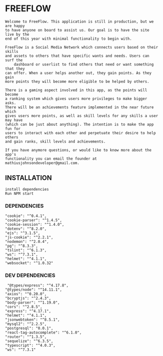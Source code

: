 # FREEFLOW

	Welcome to FreeFlow. This application is still in production, but we are happy  
	to have anyone on board to assist us. Our goal is to have the site live by the  
	end of this year with minimal functionality to begin with.

	FreeFlow is a Social Media Network which connects users based on their skills  
	and assets to others that have specific wants and needs. Users can surf the  
        dashboard or userlist to find others that need or want something that they  
	can offer. When a user helps another out, they gain points. As they gain  
	more points they will become more eligible to be helped by others.

	There is a gaming aspect involved in this app, as the points will become  
	a ranking system which gives users more privileges to make bigger asks.  
	There will be an achievements feature implemented in the near future which  
	gives users more points, as well as skill levels for any skills a user may have  
	(which can be just about anything). The intention is to make the app fun for  
	users to interact with each other and perpetuate their desire to help others  
	and gain ranks, skill levels and achievements.

	If you have anymore questions, or would like to know more about the app's  
	functionality you can email the founder at mathiusjohnsondeveloper@gmail.com.

## INSTALLATION

	install dependencies
	Run NPM start

### DEPENDENCIES

    "cookie": "^0.4.1",
    "cookie-parser": "^1.4.5",
    "cookie-session": "^1.4.0",
    "dotenv": "^8.2.0",
    "ejs": "^3.1.5",
    "js-cookie": "^2.2.1",
    "nodemon": "^2.0.4",
    "pg": "^8.3.3",
    "tslint": "^6.1.3",
    "ws": "^7.3.1",
    "helmet": "^4.1.1",
    "websocket": "^1.0.32"
    
 ### DEV DEPENDENCIES
     "@types/express": "^4.17.8",
    "@types/node": "^14.11.1",
    "axios": "^0.20.0",
    "bcryptjs": "^2.4.3",
    "body-parser": "^1.19.0",
    "cors": "^2.8.5",
    "express": "^4.17.1",
    "helmet": "^4.1.1",
    "jsonwebtoken": "^8.5.1",
    "mysql2": "^2.2.5",
    "postgresql": "0.0.1",
    "react-tag-autocomplete": "^6.1.0",
    "router": "^1.3.5",
    "sequelize": "^6.3.5",
    "typescript": "^4.0.3",
    "ws": "^7.3.1"
